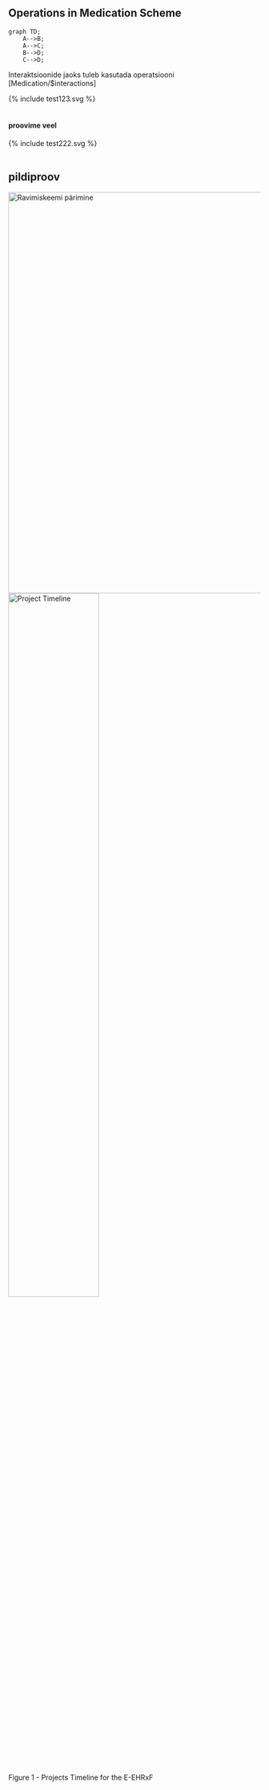 ## Operations in Medication Scheme

```mermaid
graph TD;
    A-->B;
    A-->C;
    B-->D;
    C-->D;
```

Interaktsioonide jaoks tuleb kasutada operatsiooni [Medication/$interactions]

<div>{% include test123.svg %}</div>
<br clear="all"/>

#### proovime veel

<div>{% include test222.svg %}</div>
<br clear="all"/>

## pildiproov

<img src="ravimiskeemiparimine.png" alt="Ravimiskeemi pärimine" width="800"/>
<br clear="all"/>

<div>
<img src="test.svg"  alt="Project Timeline" width="60%">
<p>Figure 1 - Projects Timeline for the E-EHRxF</p>
<p></p>
</div>